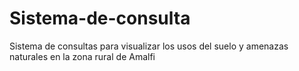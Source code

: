 # Sistema-de-consulta
Sistema de consultas para visualizar los usos del suelo y amenazas naturales en la zona rural de Amalfi
